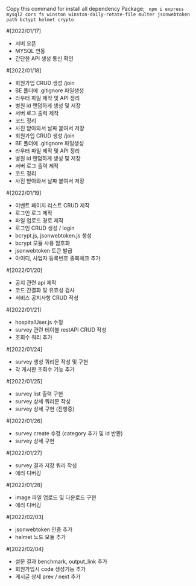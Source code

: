 Copy this command for install all dependency Package; 
` npm i express mysql2 cors fs winston winston-daily-rotate-file multer jsonwebtoken path bctypt helmet crypto`

#[2022/01/17]
* 서버 오픈
* MYSQL 연동
* 간단한 API 생성 통신 확인

#[2022/01/18]
* 회원가입 CRUD 생성 /join
* BE 폴더에 .gitignore 파일생성
* 라우터 파일 제작 및 API 정리
* 병원 id 랜덤하게 생성 및 저장
* 서버 로그 출력 제작
* 코드 정리
* 사진 받아와서 날짜 붙여서 저장
* 회원가입 CRUD 생성 /join
* BE 폴더에 .gitignore 파일생성
* 라우터 파일 제작 및 API 정리
* 병원 id 랜덤하게 생성 및 저장
* 서버 로그 출력 제작
* 코드 정리
* 사진 받아와서 날짜 붙여서 저장

#[2022/01/19]
* 이벤트 페이지 리스트 CRUD 제작
* 로그인 로그 제작
* 파일 업로드 경로 제작
* 로그인 CRUD 생성 / login
* bcrypt.js, jsonwebtoken.js 생성
* bcrypt 모듈 사용 암호화
* jsonwebtoken 토큰 발급
* 아이디, 사업자 등록번호 중복체크 추가

#[2022/01/20]
* 공지 관련 api 제작
* 코드 간결화 및 유효성 검사
* 서비스 공지사항 CRUD 작성

#[2022/01/21]
* hospitalUser.js 수정
* survey 관련 테이블 restAPI CRUD 작성
* 조회수 쿼리 추가

#[2022/01/24]
* survey 생성 쿼리문 작성 및 구현
* 각 게시판 조회수 기능 추가

#[2022/01/25]
* survey list 출력 구현
* survey 상세 쿼리문 작성
* survey 상세 구현 (진행중)

#[2022/01/26]
* survey create 수정 (category 추가 및 id 반환)
* survey 상세 구현

#[2022/01/27]
* survey 결과 저장 쿼리 작성
* 에러 디버깅

#[2022/01/28]
* image 파일 업로드 및 다운로드 구현
* 에러 디버깅

#[2022/02/03]
* jsonwebtoken 인증 추가
* helmet 노드 모듈 추가

#[2022/02/04]
* 설문 결과 benchmark, output_link 추가
* 회원가입시 code 생성기능 추가
* 게시글 상세 prev / next 추가
